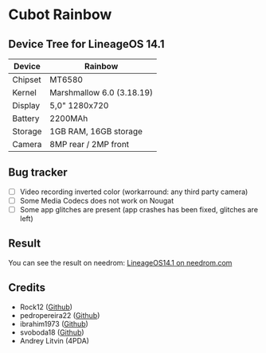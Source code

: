 Cubot Rainbow
===========
Device Tree for LineageOS 14.1
------------------

| Device | Rainbow |
| ------ | ------ |
| Chipset | MT6580 |
| Kernel | Marshmallow 6.0 (3.18.19) |
| Display | 5,0" 1280x720 |
| Battery | 2200MAh |
| Storage | 1GB RAM, 16GB storage |
| Camera | 8MP rear / 2MP front |

Bug	tracker
---------------
- [ ] Video recording inverted color (workarround: any third party camera)
- [ ] Some Media Codecs does not work on Nougat 
- [ ] Some app glitches are present (app crashes has been fixed, glitches are left)

Result
---------------
You can see the result on needrom: [LineageOS14.1 on needrom.com](https://www.needrom.com/download/n-lineageos-14-1-2)

Credits
---------------
* Rock12 ([Github](https://github.com/rock12))
* pedropereira22 ([Github](https://github.com/pedropereira22))
* ibrahim1973 ([Github](https://github.com/ibrahim1973))
* svoboda18 ([Github](https://github.com/svoboda18))
* Andrey Litvin (4PDA)